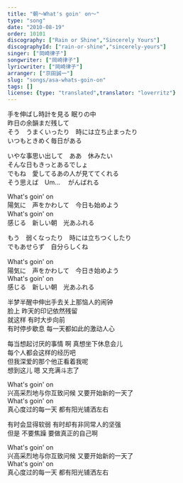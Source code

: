 ```yaml
---
title: "朝～What's goin' on～"
type: "song"
date: "2010-08-19"
order: 10101
discography: ["Rain or Shine","Sincerely Yours"]
discographyId: ["rain-or-shine","sincerely-yours"]
singer: ["岡崎律子"]
songwriter: ["岡崎律子"]
lyricwriter: ["岡崎律子"]
arranger: ["京田誠一"]
slug: "songs/asa-whats-goin-on"
tags: []
license: {type: "translated",translator: "loverritz"}
---
```


手を伸ばし時計を見る 眠りの中  
昨日の余韻まだ残して  
そう　うまくいったり　時には立ち止まったり  
いつもときめく毎日がある  
  
いやな事思い出して　ああ　休みたい  
そんな日もきっとあるでしょ  
でもね　愛してるあの人が見ててくれる  
そう思えば　Um…　 がんばれる  
  
What's goin' on  
陽気に　声をかわして　今日も始めよう  
What's goin' on　  
感じる　新しい朝　光あふれる  
  
もう　弱くなったり　時には立ちつくしたり  
でもあせらず　自分らしくね  
  
What's goin' on　  
陽気に　声をかわして　今日き始めよう  
What's goin' on  
感じる　新しい朝　光あふれる  
  
<!-- 翻译 -->

半梦半醒中伸出手去关上那恼人的闹钟   
脸上 昨天的印记依然残留   
就这样 有时大步向前   
有时停步歇息 每一天都如此的激动人心   
  
每当想起讨厌的事情 啊 真想坐下休息会儿   
每个人都会这样的经历吧   
但我深爱的那个他正看着我呢   
想到这儿 嗯 又充满斗志了   
  
What's goin' on   
兴高采烈地与你互致问候 又要开始新的一天了   
What's goin' on   
真心度过的每一天 都有阳光铺洒左右   
  
有时会显得软弱 有时却有非同常人的坚强   
但是 不要焦躁 要做真正的自己啊   
  
What's goin' on   
兴高采烈地与你互致问候 又要开始新的一天了   
What's goin' on   
真心度过的每一天 都有阳光铺洒左右  